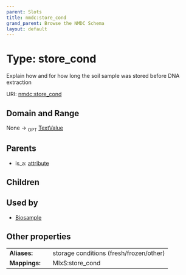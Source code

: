 ```yaml
---
parent: Slots
title: nmdc:store_cond
grand_parent: Browse the NMDC Schema
layout: default
---
```


# Type: store_cond


Explain how and for how long the soil sample was stored before DNA extraction

URI: [nmdc:store_cond](https://microbiomedata/meta/store_cond)

## Domain and Range

None ->  <sub>OPT</sub> [TextValue](TextValue.md)

## Parents

 *  is_a: [attribute](attribute.md)

## Children


## Used by

 * [Biosample](Biosample.md)

## Other properties

|  |  |  |
| --- | --- | --- |
| **Aliases:** | | storage conditions (fresh/frozen/other) |
| **Mappings:** | | MIxS:store_cond |

